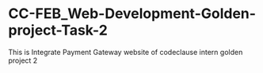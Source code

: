 # CC-FEB_Web-Development-Golden-project-Task-2
This is Integrate Payment Gateway website of codeclause intern golden project 2
